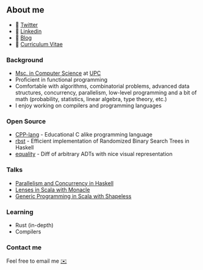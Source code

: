 ## About me 

- :link: [Twitter](https://twitter.com/monadplus)
- :link: [Linkedin](https://www.linkedin.com/in/arnau-abella/)
- :link: [Blog](https://monadplus.pro/)
- :scroll: [Curriculum Vitae](./cv.pdf)

### Background

- [Msc. in Computer Science](https://www.fib.upc.edu/en/studies/masters/master-innovation-and-research-informatics/curriculum/specializations/advanced-computing) at [UPC](https://www.fib.upc.edu/en/)
- Proficient in functional programming
- Comfortable with algorithms, combinatorial problems, advanced data structures, concurrency, parallelism, low-level programming and a bit of math (probability, statistics, linear algebra, type theory, etc.)
- I enjoy working on compilers and programming languages

### Open Source

- [CPP-lang](https://github.com/monadplus/CPP-lang) - Educational C alike programming language
- [rbst](https://hackage.haskell.org/package/rbst) - Efficient implementation of Randomized Binary Search Trees in Haskell
- [equality](https://github.com/monadplus/equality) - Diff of arbitrary ADTs with nice visual representation

### Talks

- [Parallelism and Concurrency in Haskell](https://github.com/monadplus/parconc-notes/blob/main/talk/01_parallelism.md)
- [Lenses in Scala with Monacle](https://github.com/monadplus/scala-lenses)
- [Generic Programming in Scala with Shapeless](https://github.com/monadplus/intro-shapeless)

### Learning

- Rust (in-depth)
- Compilers

### Contact me

Feel free to email me [:envelope:](mailto:arnauabella@gmail.com)
